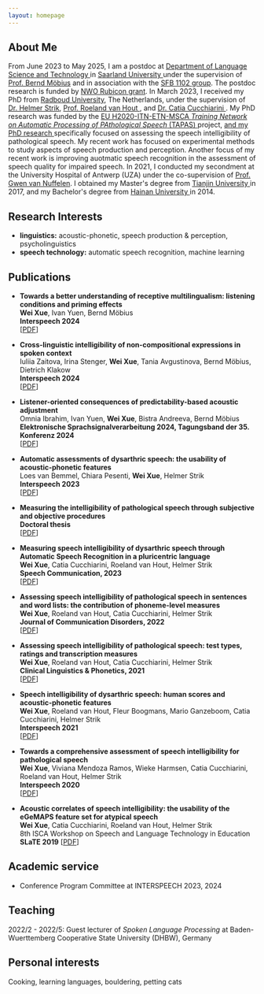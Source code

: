 ```yaml
---
layout: homepage
---
```


## About Me

From June 2023 to May 2025, I am a postdoc at <a href="https://www.lst.uni-saarland.de/"> Department of Language Science and Technology </a> in <a href="https://www.uni-saarland.de/en/home.html"> Saarland University </a> under the supervision of <a href="https://www.coli.uni-saarland.de/~moebius/mywww/research.html"> Prof. Bernd Möbius</a> and in association with the <a href="https://sfb1102.uni-saarland.de/team/wei-xue/"> SFB 1102 group</a>. The postdoc research is funded by <a href="https://www.nwo.nl/en/researchprogrammes/rubicon"> NWO Rubicon grant</a>. In March 2023, I received my PhD from <a href="https://www.ru.nl/"> Radboud University</a>, The Netherlands, under the supervision of <a href="https://www.ru.nl/en/people/strik-w"> Dr. Helmer Strik</a>, <a href="https://www.ru.nl/en/people/hout-r-van"> Prof. Roeland van Hout </a>, and <a href="https://www.ru.nl/en/people/cucchiarini-c"> Dr. Catia Cucchiarini </a>. My PhD research was funded by the  <a href="https://www.tapas-etn-eu.org/"> EU H2020-ITN-ETN-MSCA *Training Network on Automatic Processing of PAthological Speech* (TAPAS) </a> project, <a href="https://www.tapas-etn-eu.org/Members/wei--xue/myblog"> and my PhD research </a> specifically focused on assessing the speech intelligibility of pathological speech. My recent work has focused on experimental methods to study aspects of speech production and perception. Another focus of my recent work is improving auotmatic speech recognition in the assessment of speech quality for impaired speech. In 2021, I conducted my secondment at the University Hospital of Antwerp (UZA) under the co-supervision of <a href="https://www.uza.be/persoon/mevr-gwen-van-nuffelen"> Prof. Gwen van Nuffelen</a>. I obtained my Master's degree from <a href="http://www.tju.edu.cn/english/index.htm"> Tianjin University </a> in 2017, and my Bachelor's degree from <a href="http://en.hainanu.edu.cn/ "> Hainan University </a> in 2014. 


## Research Interests

- **linguistics:** acoustic-phonetic, speech production & perception, psycholinguistics
- **speech technology:** automatic speech recognition, machine learning

## Publications
- **Towards a better understanding of receptive multilingualism: listening conditions and priming effects**
  <br>
  **Wei Xue**, Ivan Yuen, Bernd Möbius
  <br>
  **Interspeech 2024**
  <br>
  [[PDF](https://www.isca-archive.org/interspeech_2024/xue24_interspeech.pdf)]

- **Cross-linguistic intelligibility of non-compositional expressions in spoken context**
  <br>
  Iuliia Zaitova, Irina Stenger, **Wei Xue**, Tania Avgustinova, Bernd Möbius, Dietrich Klakow
  <br>
  **Interspeech 2024**
  <br>
  [[PDF](https://www.isca-archive.org/interspeech_2024/zaitova24_interspeech.pdf)]

- **Listener-oriented consequences of predictability-based acoustic adjustment**
  <br>
  Omnia Ibrahim, Ivan Yuen, **Wei Xue**, Bistra Andreeva, Bernd Möbius
  <br>
  **Elektronische Sprachsignalverarbeitung 2024, Tagungsband der 35. Konferenz 2024**
  <br>
  [[PDF](https://opus4.kobv.de/opus4-oth-regensburg/frontdoor/deliver/index/docId/7098/file/essv2024_196.pdf)]
  
- **Automatic assessments of dysarthric speech: the usability of acoustic-phonetic features**
  <br>
  Loes van Bemmel, Chiara Pesenti, **Wei Xue**, Helmer Strik
  <br>
  **Interspeech 2023**
  <br>
  [[PDF](https://www.isca-speech.org/archive/pdfs/interspeech_2023/vanbemmel23_interspeech.pdf)]

- **Measuring the intelligibility of pathological speech through subjective and objective procedures**
  <br>
  **Doctoral thesis**
  <br>
  [[PDF](https://repository.ubn.ru.nl/bitstream/handle/2066/289696/289696.pdf?sequence=1&isAllowed=y)]

- **Measuring speech intelligibility of dysarthric speech through Automatic Speech Recognition in a pluricentric language**
  <br>
  **Wei Xue**, Catia Cucchiarini, Roeland van Hout, Helmer Strik
  <br>
  **Speech Communication, 2023** 
  <br>
  [[PDF](https://www.sciencedirect.com/science/article/pii/S0167639323000274)]
  
- **Assessing speech intelligibility of pathological speech in sentences and word lists: the contribution of phoneme-level measures**
  <br>
  **Wei Xue**, Roeland van Hout, Catia Cucchiarini, Helmer Strik
  <br>
  **Journal of Communication Disorders, 2022**
  <br>
  [[PDF](https://reader.elsevier.com/reader/sd/pii/S0021992423000011?token=37447326CA4DA422D6F386A5AAF149A85CE0AB845DB3452F1DBD357C5F6E3742CFDAACF65D48F4B0189452ADB70A4ACB&originRegion=eu-west-1&originCreation=20230127105153)]

- **Assessing speech intelligibility of pathological speech: test types, ratings and transcription measures**
  <br>
  **Wei Xue**, Roeland van Hout, Catia Cucchiarini, Helmer Strik
  <br>
  **Clinical Linguistics & Phonetics, 2021**
  <br>
  [[PDF](https://www.tandfonline.com/doi/pdf/10.1080/02699206.2021.2009918?needAccess=true)] 
  
- **Speech intelligibility of dysarthric speech: human scores and acoustic-phonetic features**
  <br>
  **Wei Xue**, Roeland van Hout, Fleur Boogmans, Mario Ganzeboom, Catia Cucchiarini, Helmer Strik
  <br>
  **Interspeech 2021**
  <br>
  [[PDF](https://www.isca-speech.org/archive/pdfs/interspeech_2021/xue21c_interspeech.pdf)] 

- **Towards a comprehensive assessment of speech intelligibility for pathological speech**
  <br>
  **Wei Xue**, Viviana Mendoza Ramos, Wieke Harmsen, Catia Cucchiarini, Roeland van Hout, Helmer Strik
  <br>
  **Interspeech 2020**
  <br>
  [[PDF](https://www.isca-speech.org/archive_v0/Interspeech_2020/pdfs/2693.pdf)]
  
- **Acoustic correlates of speech intelligibility: the usability of the eGeMAPS feature set for atypical speech**
  <br>
  **Wei Xue**, Catia Cucchiarini, Roeland van Hout, Helmer Strik
  <br>
  8th ISCA Workshop on Speech and Language Technology in Education **SLaTE 2019**
  [[PDF](https://www.isca-speech.org/archive_v0/SLaTE_2019/pdfs/SLaTE_2019_paper_11.pdf)]

## Academic service

- Conference Program Committee at INTERSPEECH 2023, 2024

## Teaching

2022/2 - 2022/5: Guest lecturer of *Spoken Language Processing* at Baden-Wuerttemberg Cooperative State University (DHBW), Germany

## Personal interests

Cooking, learning languages, bouldering, petting cats

